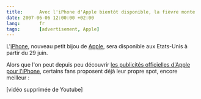 ```yaml
---
title:      Avec l'iPhone d'Apple bientôt disponible, la fièvre monte
date: 2007-06-06 12:00:00 +02:00
lang:       fr
tags:       [advertisement, Apple]
---
```


L'[iPhone](http://www.apple.com/iphone/), nouveau petit bijou de [Apple](http://www.apple.com/), sera disponible aux Etats-Unis à partir du 29 juin.

Alors que l'on peut depuis peu découvrir [les publicités officielles d'Apple pour l'iPhone](http://www.apple.com/iphone/ads/), certains fans proposent déjà leur propre spot, encore meilleur :

[vidéo supprimée de Youtube]
